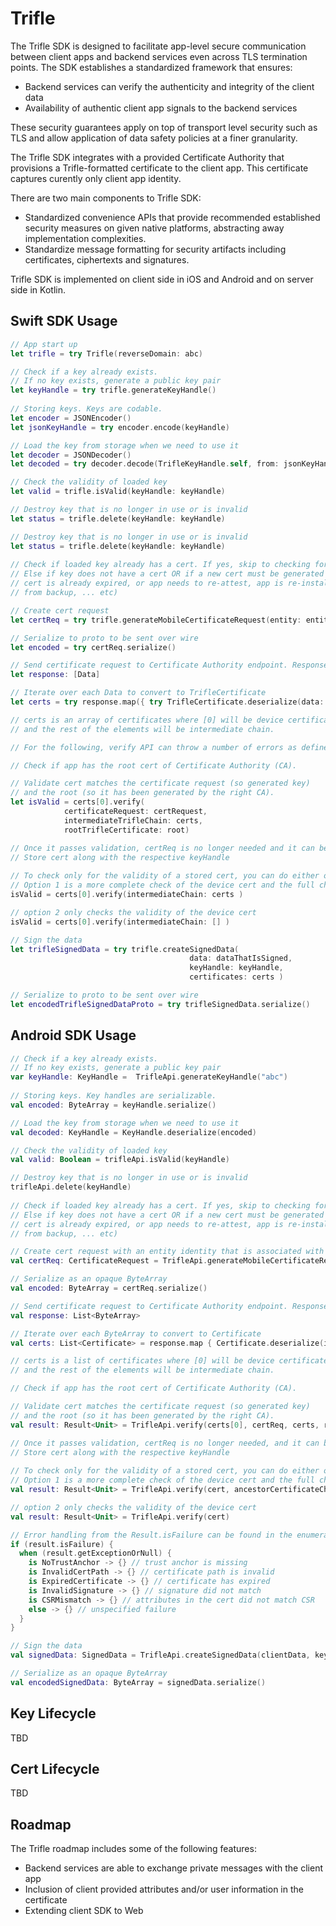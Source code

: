# Trifle

The Trifle SDK is designed to facilitate app-level secure communication between client apps and backend services even across TLS termination points. The SDK establishes a standardized framework that ensures:
- Backend services can verify the authenticity and integrity of the client data
- Availability of authentic client app signals to the backend services

These security guarantees apply on top of transport level security such as TLS and allow application of data safety policies at a finer granularity.

The Trifle SDK integrates with a provided Certificate Authority that provisions a Trifle-formatted certificate to the client app. This certificate captures curently only client app identity. 
 
There are two main components to Trifle SDK:
- Standardized convenience APIs that provide recommended established security measures on given native platforms, abstracting away implementation complexities.
- Standardize message formatting for security artifacts including certificates, ciphertexts and signatures.

Trifle SDK is implemented on client side in iOS and Android and on server side in Kotlin. 



## Swift SDK Usage 

```swift
// App start up
let trifle = try Trifle(reverseDomain: abc)

// Check if a key already exists.
// If no key exists, generate a public key pair
let keyHandle = try trifle.generateKeyHandle()
                
// Storing keys. Keys are codable.
let encoder = JSONEncoder()
let jsonKeyHandle = try encoder.encode(keyHandle)

// Load the key from storage when we need to use it
let decoder = JSONDecoder()
let decoded = try decoder.decode(TrifleKeyHandle.self, from: jsonKeyHandle)

// Check the validity of loaded key
let valid = trifle.isValid(keyHandle: keyHandle)

// Destroy key that is no longer in use or is invalid
let status = trifle.delete(keyHandle: keyHandle)

// Destroy key that is no longer in use or is invalid
let status = trifle.delete(keyHandle: keyHandle)
        
// Check if loaded key already has a cert. If yes, skip to checking for cert validity
// Else if key does not have a cert OR if a new cert must be generated (eg because of existing
// cert is already expired, or app needs to re-attest, app is re-installed, app is restored
// from backup, ... etc)

// Create cert request
let certReq = try trifle.generateMobileCertificateRequest(entity: entity, keyHandle: keyHandle)

// Serialize to proto to be sent over wire
let encoded = try certReq.serialize()

// Send certificate request to Certificate Authority endpoint. Response will be [Data]
let response: [Data]

// Iterate over each Data to convert to TrifleCertificate
let certs = try response.map({ try TrifleCertificate.deserialize(data: $0) })

// certs is an array of certificates where [0] will be device certificate
// and the rest of the elements will be intermediate chain.

// For the following, verify API can throw a number of errors as defined by TrifleError

// Check if app has the root cert of Certificate Authority (CA). 

// Validate cert matches the certificate request (so generated key) 
// and the root (so it has been generated by the right CA).
let isValid = certs[0].verify(
            certificateRequest: certRequest,
            intermediateTrifleChain: certs,
            rootTrifleCertificate: root)

// Once it passes validation, certReq is no longer needed and it can be deleted
// Store cert along with the respective keyHandle
        
// To check only for the validity of a stored cert, you can do either of below choices
// Option 1 is a more complete check of the device cert and the full chain
isValid = certs[0].verify(intermediateChain: certs )

// option 2 only checks the validity of the device cert
isValid = certs[0].verify(intermediateChain: [] )

// Sign the data
let trifleSignedData = try trifle.createSignedData(
                                        data: dataThatIsSigned,
                                        keyHandle: keyHandle,
                                        certificates: certs )

// Serialize to proto to be sent over wire
let encodedTrifleSignedDataProto = try trifleSignedData.serialize()
```

## Android SDK Usage 

```kotlin
// Check if a key already exists.
// If no key exists, generate a public key pair
var keyHandle: KeyHandle =  TrifleApi.generateKeyHandle("abc")
                
// Storing keys. Key handles are serializable.
val encoded: ByteArray = keyHandle.serialize()

// Load the key from storage when we need to use it
val decoded: KeyHandle = KeyHandle.deserialize(encoded)

// Check the validity of loaded key
val valid: Boolean = trifleApi.isValid(keyHandle)

// Destroy key that is no longer in use or is invalid
trifleApi.delete(keyHandle)
        
// Check if loaded key already has a cert. If yes, skip to checking for cert validity
// Else if key does not have a cert OR if a new cert must be generated (eg because of existing
// cert is already expired, or app needs to re-attest, app is re-installed, app is restored
// from backup, ... etc)

// Create cert request with an entity identity that is associated with the public key
val certReq: CertificateRequest = TrifleApi.generateMobileCertificateRequest(entity, keyHandle)

// Serialize as an opaque ByteArray
val encoded: ByteArray = certReq.serialize()

// Send certificate request to Certificate Authority endpoint. Response will be List<ByteArray>
val response: List<ByteArray>

// Iterate over each ByteArray to convert to Certificate
val certs: List<Certificate> = response.map { Certificate.deserialize(it) }

// certs is a list of certificates where [0] will be device certificate
// and the rest of the elements will be intermediate chain.

// Check if app has the root cert of Certificate Authority (CA). 

// Validate cert matches the certificate request (so generated key) 
// and the root (so it has been generated by the right CA).
val result: Result<Unit> = TrifleApi.verify(certs[0], certReq, certs, root)

// Once it passes validation, certReq is no longer needed, and it can be deleted
// Store cert along with the respective keyHandle
        
// To check only for the validity of a stored cert, you can do either of below choices
// Option 1 is a more complete check of the device cert and the full chain
val result: Result<Unit> = TrifleApi.verify(cert, ancestorCertificateChain = certs.drop(1))

// option 2 only checks the validity of the device cert
val result: Result<Unit> = TrifleApi.verify(cert)

// Error handling from the Result.isFailure can be found in the enumeration in TrifleErrors
if (result.isFailure) {
  when (result.getExceptionOrNull) {
    is NoTrustAnchor -> {} // trust anchor is missing
    is InvalidCertPath -> {} // certificate path is invalid
    is ExpiredCertificate -> {} // certificate has expired
    is InvalidSignature -> {} // signature did not match
    is CSRMismatch -> {} // attributes in the cert did not match CSR
    else -> {} // unspecified failure
  }
}

// Sign the data
val signedData: SignedData = TrifleApi.createSignedData(clientData, keyHandle, certs)

// Serialize as an opaque ByteArray
val encodedSignedData: ByteArray = signedData.serialize()
```

## Key Lifecycle

TBD


## Cert Lifecycle

TBD

## Roadmap
The Trifle roadmap includes some of the following features:
- Backend services are able to exchange private messages with the client app
- Inclusion of client provided attributes and/or user information in the certificate
- Extending client SDK to Web

